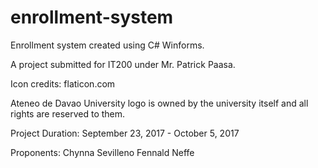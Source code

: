 # enrollment-system
Enrollment system created using C# Winforms.

A project submitted for IT200 under Mr. Patrick Paasa.

Icon credits:
flaticon.com

Ateneo de Davao University logo is owned by the university itself and 
all rights are reserved to them.

Project Duration:
September 23, 2017 - October 5, 2017

Proponents:
Chynna Sevilleno
Fennald Neffe

